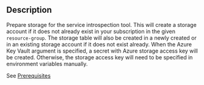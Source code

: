 ## Description

Prepare storage for the service introspection tool. This will create a storage
account if it does not already exist in your subscription in the given
`resource-group`. The storage table will also be created in a newly created or
in an existing storage account if it does not exist already. When the Azure Key
Vault argument is specified, a secret with Azure storage access key will be
created. Otherwise, the storage access key will need to be specified in
environment variables manually.

See
[Prerequisites](https://github.com/CatalystCode/spk/blob/master/guides/service-introspection.md#prerequisites)
